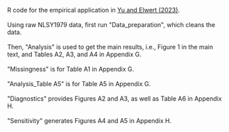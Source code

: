 
R code for the empirical application in <a href="https://arxiv.org/abs/2306.16591" target="_blank">Yu and Elwert (2023)</a>. <br /><br />
Using raw NLSY1979 data, first run "Data_preparation", which cleans the data. <br /><br />
Then, "Analysis" is used to get the main results, i.e., Figure 1 in the main text, and Tables A2, A3, and A4 in Appendix G.  <br /> <br />
"Missingness" is for Table A1 in Appendix G. <br /> <br />
"Analysis_Table A5" is for Table A5 in Appendix G. <br /> <br />
"Diagnostics" provides Figures A2 and A3, as well as Table A6 in Appendix H. <br /> <br />
"Sensitivity" generates Figures A4 and A5 in Appendix H.

